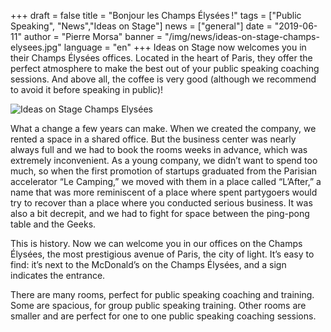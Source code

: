 +++
draft = false
title = "Bonjour les Champs Élysées !"
tags = ["Public Speaking", "News","Ideas on Stage"]
news = ["general"]
date = "2019-06-11"
author = "Pierre Morsa"
banner = "/img/news/ideas-on-stage-champs-elysees.jpg"
language = "en"
+++
Ideas on Stage now welcomes you in their Champs Élysées offices. Located in the heart of Paris, they offer the perfect atmosphere to make the best out of your public speaking coaching sessions. And above all, the coffee is very good (although we recommend to avoid it before speaking in public)!

![Ideas on Stage Champs Elysées](/img/news/ideas-on-stage-champs-elysees.jpg)

What a change a few years can make. When we created the company, we rented a space in a shared office. But the business center was nearly always full and we had to book the rooms weeks in advance, which was extremely inconvenient. As a young company, we didn’t want to spend too much, so when the first promotion of startups graduated from the Parisian accelerator “Le Camping,” we moved with them in a place called “L’After,” a name that was more reminiscent of a place where spent partygoers would try to recover than a place where you conducted serious business. It was also a bit decrepit, and we had to fight for space between the ping-pong table and the Geeks. 

This is history. Now we can welcome you in our offices on the Champs Élysées, the most prestigious avenue of Paris, the city of light. It’s easy to find: it’s next to the McDonald’s on the Champs Élysées, and a sign indicates the entrance.



There are many rooms, perfect for public speaking coaching and training. Some are spacious, for group public speaking training.  Other rooms are smaller and are perfect for one to one public speaking coaching sessions.

